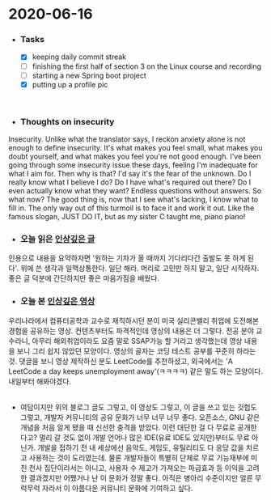 # 2020-06-16

* ### Tasks
  - [x] keeping daily commit streak 
  - [ ] finishing the first half of section 3 on the Linux course and recording
  - [ ] starting a new Spring boot project
  - [x] putting up a profile pic
<br/>

* ### Thoughts on insecurity <br/>
Insecurity. Unlike what the translator says, I reckon anxiety alone is not enough to define insecurity. It's what makes you feel small, what makes you doubt yourself, and what makes you feel you're not good enough. I've been going through some insecurity issue these days, feeling I'm inadequate for what I aim for. Then why is that? I'd say it's the fear of the unknown. Do I really know what I believe I do? Do I have what's required out there? Do I even actually know what they want? Endless questions without answers. So what now? The good thing is, now that I see what's lacking, I know what to fill in. The only way out of this turmoil is to face it and work it out. Like the famous slogan, JUST DO IT, but as my sister C taught me, piano piano!
<br/>

* ### 오늘 읽은 [인상깊은 글](https://jojoldu.tistory.com/398)<br/>
인용으로 내용을 요약하자면 '원하는 기차가 올 때까지 기다리다간 출발도 못 하게 된다'. 위에 쓴 생각과 일맥상통한다. 일단 해라. 머리로 고민만 하지 말고, 일단 시작하자. 좋은 글 덕분에 간단하지만 좋은 마음가짐을 배웠다. 
<br/>

* ### 오늘 본 [인상깊은 영상](https://youtu.be/Yxx_ZeQAbP8)<br/>
우리나라에서 컴퓨터공학과 교수로 재직하시던 분이 미국 실리콘밸리 취업에 도전해본 경험을 공유하는 영상. 컨텐츠부터도 파격적인데 영상의 내용은 더 그렇다. 전공 분야 교수라니, 아무리 해외취업이라도 요즘 말로 SSAP가능 할 거라고 생각했는데 영상 내용을 보니 그리 쉽지 않았던 모양이다. 영상의 골자는 코딩 테스트 공부를 꾸준히 하라는 것. 댓글을 보니 영상 제작하신 분도 LeetCode를 추천하셨고, 외국에서는 'A LeetCode a day keeps unemployment away'(ㅋㅋㅋㅋ) 같은 말도 하는 모양이다. 내일부터 해봐야겠다.   
<br/>

* 여담이지만 위의 블로그 글도 그렇고, 이 영상도 그렇고, 이 글을 쓰고 있는 깃헙도 그렇고, 개발자 커뮤니티의 공유 문화가 너무 너무 너무 좋다. 오픈소스, GNU 같은 개념을 처음 알게 됐을 때 신선한 충격을 받았다. 이런 대단한 걸 다 무료로 공개한다고? 멀리 갈 것도 없이 개발 언어나 많은 IDE(유료 IDE도 있지만)부터도 무료 아닌가. 개발을 접하기 전 내 세상에선 음악도, 게임도, 유틸리티도 다 응당 값을 치르고 사용하는 것이 도리였는데. 물론 개발자들이 특별히 단체로 무료 기능재부에 미친 천사 집단이라서는 아니고, 사용자 수 제고가 가져오는 파급효과 등 이익을 고려한 결과겠지만 어쨌거나 난 이 문화가 정말 좋다. 아직은 병아리 수준이지만 얼른 무럭무럭 자라서 이 아름다운 커뮤니티 문화에 기여하고 싶다.  
